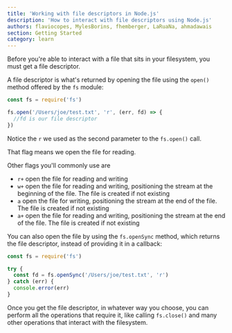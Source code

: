 ```yaml
---
title: 'Working with file descriptors in Node.js'
description: 'How to interact with file descriptors using Node.js'
authors: flaviocopes, MylesBorins, fhemberger, LaRuaNa, ahmadawais
section: Getting Started
category: learn
---
```


Before you're able to interact with a file that sits in your filesystem, you must get a file descriptor.

A file descriptor is what's returned by opening the file using the `open()` method offered by the `fs` module:

```js
const fs = require('fs')

fs.open('/Users/joe/test.txt', 'r', (err, fd) => {
  //fd is our file descriptor
})
```

Notice the `r` we used as the second parameter to the `fs.open()` call.

That flag means we open the file for reading.

Other flags you'll commonly use are

* `r+` open the file for reading and writing
* `w+` open the file for reading and writing, positioning the stream at the beginning of the file. The file is created if not existing
* `a` open the file for writing, positioning the stream at the end of the file. The file is created if not existing
* `a+` open the file for reading and writing, positioning the stream at the end of the file. The file is created if not existing

You can also open the file by using the `fs.openSync` method, which returns the file descriptor, instead of providing it in a callback:

```js
const fs = require('fs')

try {
  const fd = fs.openSync('/Users/joe/test.txt', 'r')
} catch (err) {
  console.error(err)
}
```

Once you get the file descriptor, in whatever way you choose, you can perform all the operations that require it, like calling `fs.close()` and many other operations that interact with the filesystem.
